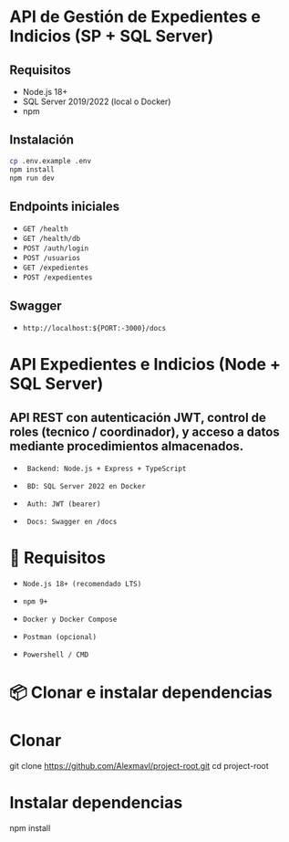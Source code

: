 # API de Gestión de Expedientes e Indicios (SP + SQL Server)

## Requisitos
- Node.js 18+
- SQL Server 2019/2022 (local o Docker)
- npm

## Instalación
```bash
cp .env.example .env
npm install
npm run dev
```

## Endpoints iniciales
- `GET /health`
- `GET /health/db`
- `POST /auth/login`
- `POST /usuarios`
- `GET /expedientes`
- `POST /expedientes`

## Swagger
- `http://localhost:${PORT:-3000}/docs`

# API Expedientes e Indicios (Node + SQL Server)

## API REST con autenticación JWT, control de roles (tecnico / coordinador), y acceso a datos mediante procedimientos almacenados.

- ` Backend: Node.js + Express + TypeScript`

- ` BD: SQL Server 2022 en Docker`

- ` Auth: JWT (bearer)`

- ` Docs: Swagger en /docs`

# 🔧 Requisitos

- `Node.js 18+ (recomendado LTS)`

- `npm 9+`

- `Docker y Docker Compose`

- `Postman (opcional)`

- `Powershell / CMD`

# 📦 Clonar e instalar dependencias
# Clonar
git clone https://github.com/Alexmavl/project-root.git
cd project-root

# Instalar dependencias
npm install
